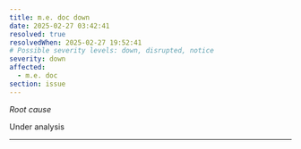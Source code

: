 ```yaml
---
title: m.e. doc down
date: 2025-02-27 03:42:41
resolved: true
resolvedWhen: 2025-02-27 19:52:41
# Possible severity levels: down, disrupted, notice
severity: down
affected:
  - m.e. doc
section: issue
---
```


*Root cause*

Under analysis

---


